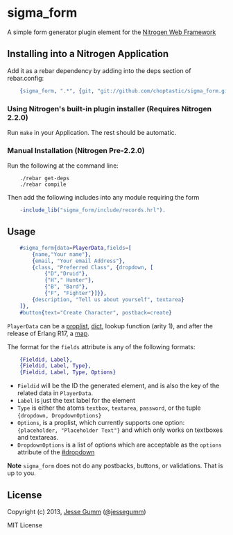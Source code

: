 # sigma_form

A simple form generator plugin element for the [Nitrogen Web Framework](http://nitrogenoproject.com)

## Installing into a Nitrogen Application

Add it as a rebar dependency by adding into the deps section of rebar.config:

```erlang
	{sigma_form, ".*", {git, "git://github.com/choptastic/sigma_form.git", {branch, master}}}
```

### Using Nitrogen's built-in plugin installer (Requires Nitrogen 2.2.0)

Run `make` in your Application. The rest should be automatic.

### Manual Installation (Nitrogen Pre-2.2.0)

Run the following at the command line:

```shell
	./rebar get-deps
	./rebar compile
```

Then add the following includes into any module requiring the form

```erlang
	-include_lib("sigma_form/include/records.hrl").
```

## Usage

```erlang
	#sigma_form{data=PlayerData,fields=[
		{name,"Your name"},
		{email, "Your email Address"},
		{class, "Preferred Class", {dropdown, [
			{"D","Druid"},
			{"H"," Hunter"},
			{"B", "Bard"},
			{"F", "Fighter"}]}},
		{description, "Tell us about yourself", textarea}
	]},
	#button{text="Create Character", postback=create}
```

`PlayerData` can be a [proplist](http://www.erlang.org/doc/man/proplists.html),
[dict](http://www.erlang.org/doc/man/dict.html), lookup function (arity 1), and
after the release of Erlang R17, a
[map](https://github.com/psyeugenic/eep/blob/egil/maps/eeps/eep-0043.md).

The format for the `fields` attribute is any of the following formats:

```erlang
	{Fieldid, Label},
	{Fieldid, Label, Type},
	{Fieldid, Label, Type, Options}
```

+ `Fieldid` will be the ID the generated element, and is also the key of the
  related data in `PlayerData`.
+ `Label` is just the text label for the element
+ `Type` is either the atoms `textbox`, `textarea`, `password`, or the tuple
  `{dropdown, DropdownOptions}`
+ `Options`, is a proplist, which currently supports one option: `{placeholder,
  "Placeholder Text"}` and which only works on textboxes and textareas.
+ `DropdownOptions` is a list of options which are acceptable as the `options`
  attribute of the [#dropdown](http://nitrogenproject.com/doc/elements/dropdown.html)

**Note** `sigma_form` does not do any postbacks, buttons, or validations.
That is up to you.

## License

Copyright (c) 2013, [Jesse Gumm](http://sigma-star.com/page/jesse)
([@jessegumm](http://twitter.com/jessegumm))

MIT License
